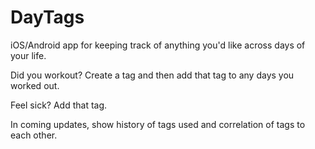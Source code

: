 # DayTags

iOS/Android app for keeping track of anything you'd like across days of your life.

Did you workout?  Create a tag and then add that tag to any days you worked out.

Feel sick?  Add that tag.

In coming updates, show history of tags used and correlation of tags to each other.  
